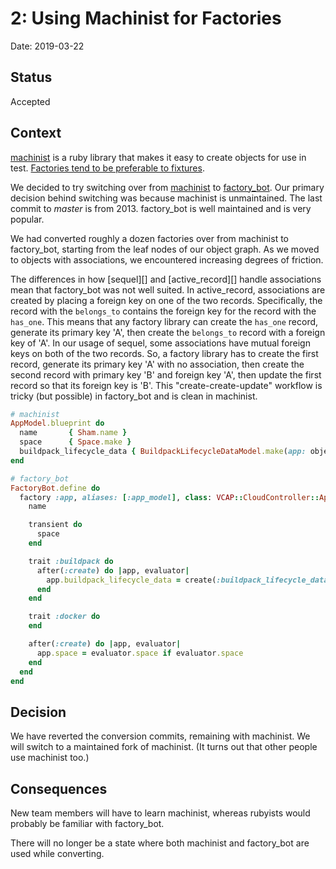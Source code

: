 2: Using Machinist for Factories
================================

Date: 2019-03-22

Status
------

Accepted


Context
-------

[machinist][] is a ruby library that makes it easy to create objects for use in test.
[Factories tend to be preferable to fixtures][factories-not-fixtures].

We decided to try switching over from [machinist][] to [factory_bot][].
Our primary decision behind switching was because machinist is unmaintained.
The last commit to _master_ is from 2013. factory_bot is well maintained
and is very popular.

We had converted roughly a dozen factories over from machinist to factory_bot,
starting from the leaf nodes of our object graph.
As we moved to objects with associations,
we encountered increasing degrees of friction.

The differences in how [sequel][] and [active_record][] handle associations
mean that factory_bot was not well suited.
In active_record,
associations are created by placing a foreign key on one of the two records.
Specifically,
the record with the `belongs_to` contains the foreign key for the record with the `has_one`.
This means that any factory library can create the `has_one` record,
generate its primary key 'A',
then create the `belongs_to` record with a foreign key of 'A'.
In our usage of sequel,
some associations have mutual foreign keys on both of the two records.
So, a factory library has to create the first record,
generate its primary key 'A' with no association,
then create the second record with primary key 'B' and foreign key 'A',
then update the first record so that its foreign key is 'B'.
This "create-create-update" workflow is tricky (but possible) in factory_bot
and is clean in machinist.

```ruby
# machinist
AppModel.blueprint do
  name       { Sham.name }
  space      { Space.make }
  buildpack_lifecycle_data { BuildpackLifecycleDataModel.make(app: object.save) }
end

# factory_bot
FactoryBot.define do
  factory :app, aliases: [:app_model], class: VCAP::CloudController::AppModel do
    name

    transient do
      space
    end

    trait :buildpack do
      after(:create) do |app, evaluator|
        app.buildpack_lifecycle_data = create(:buildpack_lifecycle_data)
      end
    end

    trait :docker do
    end

    after(:create) do |app, evaluator|
      app.space = evaluator.space if evaluator.space
    end
  end
end
```

Decision
--------

We have reverted the conversion commits, remaining with machinist.
We will switch to a maintained fork of machinist.
(It turns out that other people use machinist too.)


Consequences
------------

New team members will have to learn machinist,
whereas rubyists would probably be familiar with factory_bot.

There will no longer be a state where both machinist and factory_bot are used while converting.

[machinist]: https://github.com/notahat/machinist
[factories-not-fixtures]: http://www.betterspecs.org/#factories
[factory_bot]: https://github.com/thoughtbot/factory_bot
